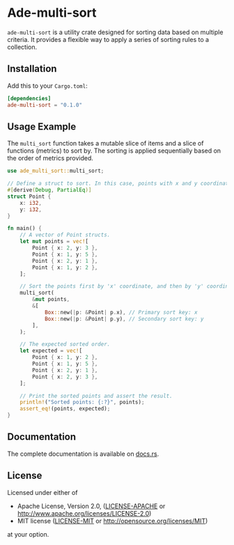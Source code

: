 # Ade-multi-sort

`ade-multi-sort` is a utility crate designed for sorting data based on multiple criteria. It provides a flexible way to apply a series of sorting rules to a collection.

## Installation

Add this to your `Cargo.toml`:

```toml
[dependencies]
ade-multi-sort = "0.1.0"
```

## Usage Example

The `multi_sort` function takes a mutable slice of items and a slice of functions (metrics) to sort by. The sorting is applied sequentially based on the order of metrics provided.

```rust
use ade_multi_sort::multi_sort;

// Define a struct to sort. In this case, points with x and y coordinates.
#[derive(Debug, PartialEq)]
struct Point {
    x: i32,
    y: i32,
}

fn main() {
    // A vector of Point structs.
    let mut points = vec![
        Point { x: 2, y: 3 },
        Point { x: 1, y: 5 },
        Point { x: 2, y: 1 },
        Point { x: 1, y: 2 },
    ];

    // Sort the points first by 'x' coordinate, and then by 'y' coordinate for ties.
    multi_sort(
        &mut points,
        &[
            Box::new(|p: &Point| p.x), // Primary sort key: x
            Box::new(|p: &Point| p.y), // Secondary sort key: y
        ],
    );

    // The expected sorted order.
    let expected = vec![
        Point { x: 1, y: 2 },
        Point { x: 1, y: 5 },
        Point { x: 2, y: 1 },
        Point { x: 2, y: 3 },
    ];

    // Print the sorted points and assert the result.
    println!("Sorted points: {:?}", points);
    assert_eq!(points, expected);
}
```

## Documentation

The complete documentation is available on [docs.rs](https://docs.rs/ade-multi-sort).

## License

Licensed under either of

* Apache License, Version 2.0, ([LICENSE-APACHE](LICENSE-APACHE) or http://www.apache.org/licenses/LICENSE-2.0)
* MIT license ([LICENSE-MIT](LICENSE-MIT) or http://opensource.org/licenses/MIT)

at your option.